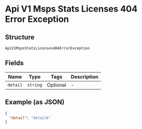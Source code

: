 
# Api V1 Msps Stats Licenses 404 Error Exception

## Structure

`ApiV1MspsStatsLicenses404ErrorException`

## Fields

| Name | Type | Tags | Description |
|  --- | --- | --- | --- |
| `detail` | `string` | Optional | - |

## Example (as JSON)

```json
{
  "detail": "detail6"
}
```

